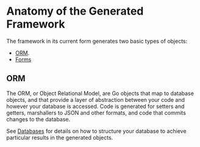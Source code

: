 # Anatomy of the Generated Framework

The framework in its current form generates two basic types
of objects:
- [ORM](#orm). 
- [Forms](#forms)
## ORM
The ORM, or Object Relational Model, are Go objects that map
to database objects, and that provide a layer of abstraction
between your code and however your database is accessed. Code
is generated for setters and getters, marshallers to JSON and
other formats, and code that commits changes to the database.

See [Databases](database.md) for details on how to structure your
database to achieve particular results in the generated objects.

